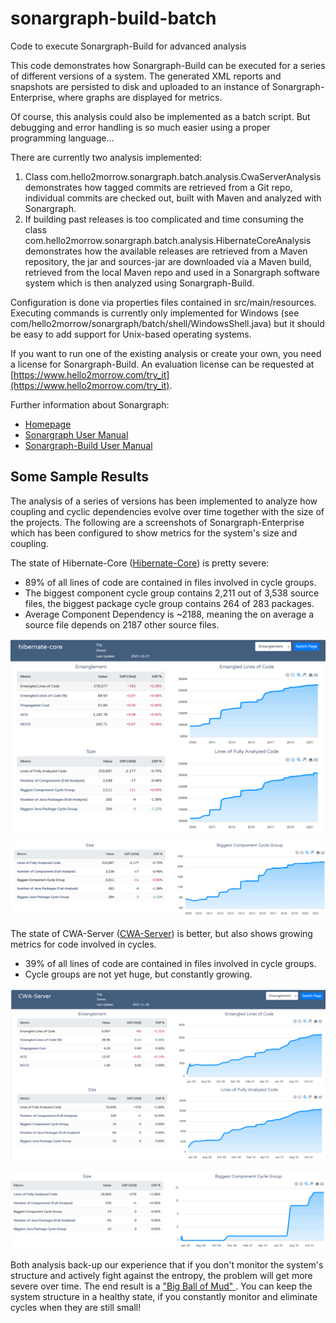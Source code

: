 # sonargraph-build-batch
Code to execute Sonargraph-Build for advanced analysis

This code demonstrates how Sonargraph-Build can be executed for a series of different versions of a system.
The generated XML reports and snapshots are persisted to disk and uploaded to an instance of Sonargraph-Enterprise, where graphs
are displayed for metrics.

Of course, this analysis could also be implemented as a batch script. But debugging and error handling is so much easier using a proper
programming language...

There are currently two analysis implemented:
1. Class com.hello2morrow.sonargraph.batch.analysis.CwaServerAnalysis demonstrates how tagged commits are retrieved from a 
Git repo, individual commits are checked out, built with Maven and analyzed with Sonargraph.
2. If building past releases is too complicated and time consuming the class com.hello2morrow.sonargraph.batch.analysis.HibernateCoreAnalysis demonstrates 
how the available releases are retrieved from a Maven repository, the jar and sources-jar are downloaded via a Maven build, 
retrieved from the local Maven repo and used in a Sonargraph software system which is then analyzed using Sonargraph-Build.

Configuration is done via properties files contained in src/main/resources.
Executing commands is currently only implemented for Windows (see com/hello2morrow/sonargraph/batch/shell/WindowsShell.java) 
but it should be easy to add support for Unix-based operating systems.

If you want to run one of the existing analysis or create your own, you need a license for Sonargraph-Build.
An evaluation license can be requested at [https://www.hello2morrow.com/try_it](https://www.hello2morrow.com/try_it).

Further information about Sonargraph:
* [Homepage](https://www.hello2morrow.com/)
* [Sonargraph User Manual](https://eclipse.hello2morrow.com/doc/standalone/content/index.html)
* [Sonargraph-Build User Manual](http://eclipse.hello2morrow.com/doc/build/content/index.html)

## Some Sample Results
The analysis of a series of versions has been implemented to analyze how coupling and cyclic dependencies evolve over time together
with the size of the projects. The following are a screenshots of Sonargraph-Enterprise which has been configured to show metrics for the system's size 
and coupling. 

The state of Hibernate-Core ([Hibernate-Core](https://github.com/hibernate/hibernate-orm/tree/main/hibernate-core)) is pretty severe:
* 89% of all lines of code are contained in files involved in cycle groups.
* The biggest component cycle group contains 2,211 out of 3,538 source files, the biggest package cycle group contains 
  264 of 283 packages.
* Average Component Dependency is ~2188, meaning the on average a source file depends on 2187 other source files.
  
![Trend of Hibernate-Core](/doc/Hibernate-Core_Entanglement.png "Trend of Hibernate-Core")

![Trend of Biggest Component Cycle in Hiberante-Core](/doc/Hibernate-Core_Biggest-Component-Cycle.png "Trend of Biggest Component Cycle in Hibernate-Core")

The state of CWA-Server ([CWA-Server](https://github.com/corona-warn-app/cwa-server)) is better, but also shows growing 
metrics for code involved in cycles.
* 39% of all lines of code are contained in files involved in cycle groups. 
* Cycle groups are not yet huge, but constantly growing.

![Trend of CWA-Server](/doc/CWA-Server_Entanglement.png "Trend of CWA-Server")

![Trend of Biggest Component Cycle in CWA-Server](/doc/CWA-Server_Biggest-Component-Cycle.png "Trend of Biggest Component Cycle in CWA-Server")

Both analysis back-up our experience that if you don't monitor the system's structure and actively fight against the entropy, the problem will get more severe over time.
The end result is a ["Big Ball of Mud" ](http://www.laputan.org/mud/).
You can keep the system structure in a healthy state, if you constantly monitor and eliminate cycles when they are still small!
